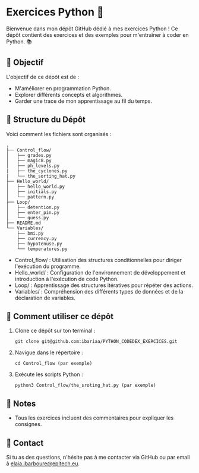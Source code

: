 # Exercices Python 🐍

Bienvenue dans mon dépôt GitHub dédié à mes exercices Python ! Ce dépôt contient des exercices et des exemples pour m'entraîner à coder en Python. 📚

## 🎯 Objectif

L'objectif de ce dépôt est de :
- M'améliorer en programmation Python.
- Explorer différents concepts et algorithmes.
- Garder une trace de mon apprentissage au fil du temps.

## 📂 Structure du Dépôt

Voici comment les fichiers sont organisés :

```
.
├── Control_flow/
│   ├── grades.py
│   ├── magic8.py
│   ├── ph_levels.py
|   ├── the_cyclones.py
|   └── the_sorting_hat.py
├── Hello_world/
│   ├── hello_world.py
│   ├── initials.py
│   └── pattern.py
├── Loop/
│   ├── detention.py
│   ├── enter_pin.py
│   └── guess.py
├── README.md
└── Variables/
    ├── bmi.py
    ├── currency.py
    ├── hypotenuse.py
    └── temperatures.py
```

- Control_flow/ : Utilisation des structures conditionnelles pour diriger l'exécution du programme.
- Hello_world/ : Configuration de l'environnement de développement et introduction à l'exécution de code Python.
- Loop/ : Apprentissage des structures itératives pour répéter des actions.
- Variables/ : Compréhension des différents types de données et de la déclaration de variables.


## 🚀 Comment utiliser ce dépôt

1. Clone ce dépôt sur ton terminal :
   ```
   git clone git@github.com:ibariaa/PYTHON_CODEDEX_EXERCICES.git
   ```
3. Navigue dans le répertoire :
   ```
   cd Control_flow (par exemple)
   ```
5. Exécute les scripts Python :
   ```
   python3 Control_flow/the_sroting_hat.py (par exemple)
    ```
## 📌 Notes

- Tous les exercices incluent des commentaires pour expliquer les consignes.

## 📧 Contact

Si tu as des questions, n'hésite pas à me contacter via GitHub ou par email à elaia.ibarboure@epitech.eu.

